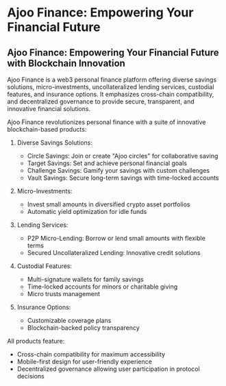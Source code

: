 # Ajoo Finance: Empowering Your Financial Future

## Ajoo Finance: Empowering Your Financial Future with Blockchain Innovation

Ajoo Finance is a web3 personal finance platform offering diverse savings solutions, micro-investments, uncollateralized lending services, custodial features, and insurance options. It emphasizes cross-chain compatibility, and decentralized governance to provide secure, transparent, and innovative financial solutions.

Ajoo Finance revolutionizes personal finance with a suite of innovative blockchain-based products:

1. Diverse Savings Solutions:

   - Circle Savings: Join or create "Ajoo circles" for collaborative saving
   - Target Savings: Set and achieve personal financial goals
   - Challenge Savings: Gamify your savings with custom challenges
   - Vault Savings: Secure long-term savings with time-locked accounts

2. Micro-Investments:

   - Invest small amounts in diversified crypto asset portfolios
   - Automatic yield optimization for idle funds

3. Lending Services:

   - P2P Micro-Lending: Borrow or lend small amounts with flexible terms
   - Secured Uncollateralized Lending: Innovative credit solutions

4. Custodial Features:

   - Multi-signature wallets for family savings
   - Time-locked accounts for minors or charitable giving
   - Micro trusts management

5. Insurance Options:
   - Customizable coverage plans
   - Blockchain-backed policy transparency

All products feature:

- Cross-chain compatibility for maximum accessibility
- Mobile-first design for user-friendly experience
- Decentralized governance allowing user participation in protocol decisions

<!-- Empower your financial future with Ajoo Finance's secure, transparent, and innovative solutions.

## Key Features:

Circle Savings: Users can create or join savings circles, known as "Ajoo circles," where members contribute regularly and take turns receiving the pooled amount. This digital version of traditional rotating savings and credit associations (ROSCAs) is secured by smart contracts, ensuring fairness and transparency.
Micro-Investments: Ajoo allows users to invest small amounts in a diversified portfolio of crypto assets, democratizing access to investment opportunities previously reserved for larger investors.
Micro-Lending: The protocol facilitates peer-to-peer micro-loans, enabling members to lend or borrow small amounts of cryptocurrency with customizable terms and collateral requirements. 4. P2P Lending Marketplace: A decentralized platform where lenders and borrowers can connect directly, setting their own terms within the framework of the protocol's smart contracts.
Custodial and Family Savings: Ajoo offers multi-signature wallets and time-locked savings accounts, perfect for family savings or custodial accounts for minors. Parents can set up accounts for their children with customizable withdrawal rules and beneficiary designations. 6. Decentralized Governance: Token holders can participate in the protocol's decision-making process, voting on proposals for feature updates, risk parameters, and fund allocations. 7. Yield Optimization: Idle funds in savings accounts are automatically allocated to various DeFi protocols to generate additional yield for users.
Cross-Chain Compatibility: Ajoo aims to operate across multiple blockchain networks, maximizing accessibility and liquidity. 9. Mobile-First Approach: A user-friendly mobile app makes it easy for anyone with a smartphone to access Ajoo's services, bridging the gap between traditional finance and DeFi. -->
